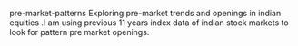 pre-market-patterns
Exploring pre-market trends and openings in indian equities .I am using previous 11 years index data of indian stock markets to look for pattern pre market openings.
